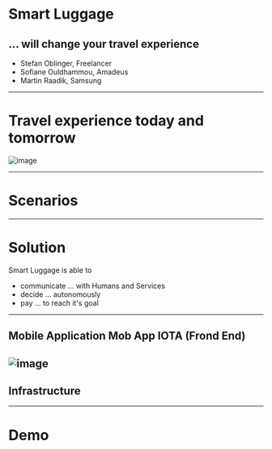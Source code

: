 # Smart Luggage
## ... will change your travel experience

- Stefan Oblinger, Freelancer
- Sofiane Ouldhammou, Amadeus
- Martin Raadik, Samsung

---
# Travel experience today and tomorrow
![image](https://raw.githubusercontent.com/blockchained-mobility-hack/Smart-Luggage/master/docs/OriginalStory.png)

---
# Scenarios



---
# Solution

Smart Luggage is able to
- communicate ... with Humans and Services
- decide ... autonomously
- pay ... to reach it's goal

---
## Mobile Application Mob App IOTA (Frond End)
![image](https://raw.githubusercontent.com/blockchained-mobility-hack/Smart-Luggage/master/docs/App-Mockup.png)
---
## Infrastructure 




---

# Demo
